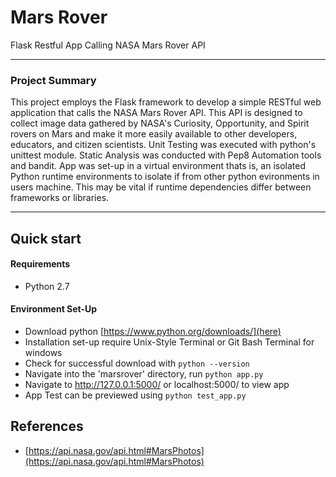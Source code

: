 # Mars Rover 
Flask Restful App Calling NASA Mars Rover API 

---

### Project Summary
This project employs the Flask framework to develop a simple RESTful web application that calls the NASA Mars Rover API. This API is designed to collect image data gathered by NASA's Curiosity, Opportunity, and Spirit rovers on Mars and make it more easily available to other developers, educators, and citizen scientists.
Unit Testing was executed with python's unittest module. Static Analysis was conducted with Pep8 Automation tools and bandit. 
App was set-up in a virtual environment thats is, an isolated Python runtime environments to isolate if from other python evironments in users machine. This may be vital if runtime dependencies differ between frameworks or libraries.

---

## Quick start
#### Requirements
- Python 2.7

#### Environment Set-Up
- Download python [https://www.python.org/downloads/](here)
- Installation set-up require Unix-Style Terminal or Git Bash Terminal for windows
- Check for successful download with `python --version`
- Navigate into the 'marsrover' directory, run ```python app.py```
- Navigate to http://127.0.0.1:5000/ or localhost:5000/ to view app
- App Test can be previewed using ```python test_app.py```


## References
- [https://api.nasa.gov/api.html#MarsPhotos](https://api.nasa.gov/api.html#MarsPhotos)


